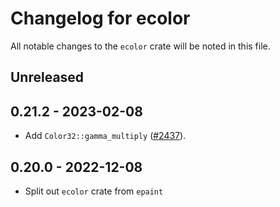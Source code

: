 # Changelog for ecolor
All notable changes to the `ecolor` crate will be noted in this file.


## Unreleased


## 0.21.2 - 2023-02-08
* Add `Color32::gamma_multiply` ([#2437](https://github.com/emilk/egui/pull/2437)).


## 0.20.0 - 2022-12-08
* Split out `ecolor` crate from `epaint`
